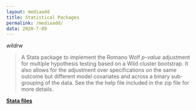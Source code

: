 ```yaml
---
layout: mediaadd
title: Statistical Packages
permalink: /mediaadd/
data: 2020-7-09
---
```


*wildrw*

>A Stata package to implement the Romano Wolf *p-value* adjustment for multiple hypothesis testing based on a Wild cluster bootstrap. It also allows for the adjustment over specifications on the same outcome but different model covariates and across a binary sub-grouping of the data. See the the help file included in the zip file for more details. 

[**Stata files**]({{site.baseurl}}/files/wildrw.zip)